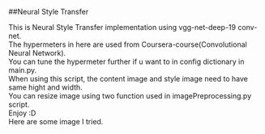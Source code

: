 ##Neural Style Transfer

This is Neural Style Transfer implementation using vgg-net-deep-19 conv-net.<br>
The hypermeters in here are used from Coursera-course(Convolutional Neural Network).<br>
You can tune the hypermeter further if u want to in config dictionary in main.py.<br>
When using this script, the content image and style image need to have same hight and width.<br>
You can resize image using two function used in imagePreprocessing.py script.<br>
Enjoy :D<br>
Here are some image I tried.<br>
